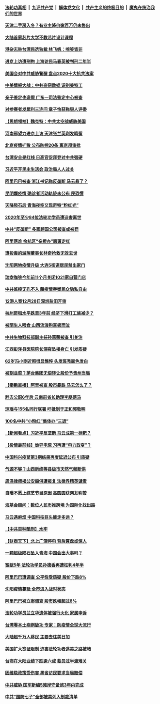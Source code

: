 ####  [法轮功真相](../../../../basic/blob/master/README.md?t=12261802) &nbsp;|&nbsp; [九评共产党](../../../../9ping.md/blob/master/README.md?t=12261802) &nbsp;|&nbsp; [解体党文化](../../../../jtdwh.md/blob/master/README.md?t=12261802)  &nbsp;|&nbsp; [共产主义的终极目的](../../../../gczydzjmd.md/blob/master/README.md?t=12261802) &nbsp;|&nbsp; [魔鬼在统治我们的世界](../../../../mgztzwmdsj.md/blob/master/README.md?t=12261802) 

#### [天津二手房入冬？有业主降价逾百万仍未售出](../pages/nsc413/n12646163.md?t=12261802) 

#### [大陆首家芯片大学不教芯片设计课程](../pages/nsc413/n12645900.md?t=12261802) 

#### [港杂志称台湾民选独裁 林飞帆：啼笑皆非](../pages/nsc413/n12646051.md?t=12261802) 

#### [进京上访遭刑拘 上海访民马春英被判刑二年半](../pages/nsc413/n12646030.md?t=12261802) 

#### [美国会对中共威胁警醒 盘点2020十大抗共法案](../pages/nsc413/n12645948.md?t=12261802) 

#### [中美情报大战：中共盗窃数据 识别美特工](../pages/nsc413/n12644100.md?t=12261802) 

#### [亲子鉴定也造假 广东一司法鉴定中心被查](../pages/nsc413/n12645698.md?t=12261802) 

#### [对参赛者发犀利三连问 章子怡获称狠人评委](../pages/nsc413/n12645462.md?t=12261802) 

#### [【思想领袖】魏克特：中共太空战威胁美国](../pages/nsc413/n12487197.md?t=12261802) 


#### [河南邢望力进京上访 天津张兰英剃发鸣冤](../pages/nsc413/n12645539.md?t=12261802) 

#### [北京疫情扩散 公布防控20条 离京须审批](../pages/nsc413/n12645599.md?t=12261802) 

#### [台湾安全是红线 日高官促拜登对中共强硬](../pages/nsc413/n12645516.md?t=12261802) 

#### [习近平开民主生活会 政治局人人过关](../pages/nsc413/n12645399.md?t=12261802) 

#### [阿里巴巴被查 浙江书记称反垄断 马云悬了？](../pages/nsc413/n12645484.md?t=12261802) 

#### [昆明爆疫情 确诊者活动轨迹未公布 民恐慌](../pages/nsc413/n12645448.md?t=12261802) 

#### [天降陨石后 青海夜空又现奇特“粉红光”](../pages/nsc413/n12645439.md?t=12261802) 

#### [2020年至少84位法轮功学员遭迫害离世](../pages/nsc413/n12644627.md?t=12261802) 

#### [中共“反垄断” 多家跨国公司被查或被罚](../pages/nsc413/n12645233.md?t=12261802) 

#### [阿里落难 余杭区“亲橙办”牌匾走红](../pages/nsc413/n12645127.md?t=12261802) 

#### [遭投毒的游族董事长林奇抢救无效去世](../pages/nsc413/n12645030.md?t=12261802) 

#### [沈阳两地疫情升级 大连5街道居民禁出家门](../pages/nsc413/n12644637.md?t=12261802) 

#### [瑞幸咖啡今年前11个月关闭1021家自营门店](../pages/nsc413/n12644541.md?t=12261802) 

#### [中共监控无孔不入 藉疫情吞噬民众隐私自由](../pages/nsc413/n12644631.md?t=12261802) 

#### [12港人案12月28日深圳盐田开审](../pages/nsc413/n12644352.md?t=12261802) 

#### [杭州房租水平跌至3年前 经济下滑打工族减少？](../pages/nsc413/n12644051.md?t=12261802) 

#### [被陌生人喂食 山西流浪狗喜极而泣](../pages/nsc413/n12644367.md?t=12261802) 

#### [中共生物科技部副主任孙燕荣被查 引关注](../pages/nsc413/n12644071.md?t=12261802) 


#### [江西彭泽县医院院长深夜坠楼身亡 引发质疑](../pages/nsc413/n12644012.md?t=12261802) 

#### [62岁冯小刚近照很显憔悴 头发斑秃面色发白](../pages/nsc413/n12643860.md?t=12261802) 

#### [被割韭菜？茅台集团无偿转让股份予贵州当局](../pages/nsc413/n12643759.md?t=12261802) 

#### [【秦鹏直播】阿里被查 股市暴跌 马云怎么了？](../pages/nsc413/n12643761.md?t=12261802) 

#### [辞去公职6年后 云南前省长助理李磊落马](../pages/nsc413/n12643925.md?t=12261802) 

#### [琼瑶与155名同行联署 吁抵制于正和郭敬明](../pages/nsc413/n12643526.md?t=12261802) 

#### [100名中共“小粉红”集体办“三退”](../pages/nsc413/n12643886.md?t=12261802) 

#### [【新闻看点】习近平反垄断 马云成第一标靶？](../pages/nsc413/n12643687.md?t=12261802) 

#### [【役情最前线】诡异电荒 习再遭“电力政变”？](../pages/nsc413/n12643513.md?t=12261802) 

#### [中国科兴疫苗第3期结果再度延迟公布 引质疑](../pages/nsc413/n12643605.md?t=12261802) 

#### [气源不够？山西新绛等县级市天然气频断供](../pages/nsc413/n12643544.md?t=12261802) 

#### [周泽律师揭公安逼供遭报复 法律界精英谴责](../pages/nsc413/n12643543.md?t=12261802) 

#### [自曝不愿上综艺节目原因 高圆圆获网友称赞](../pages/nsc413/n12641430.md?t=12261802) 

#### [海基会顾问：数位人民币推跨境 为国际化找出路](../pages/nsc413/n12643521.md?t=12261802) 

#### [马云遇麻烦 中国科技巨头能走多远？](../pages/nsc413/n12643505.md?t=12261802) 

#### [【中共百种酷刑】水牢](../pages/nsc413/n12643414.md?t=12261802) 

#### [【财商天下】北上广深停电 背后算盘或惊人](../pages/nsc413/n12643382.md?t=12261802) 

#### [一颗超级陨石坠入青海 中国会出大事吗？](../pages/nsc413/n12643078.md?t=12261802) 

#### [冤狱5年 法轮功学员孙德香再遭枉判4年半](../pages/nsc413/n12640696.md?t=12261802) 

#### [阿里巴巴遭调查 公平性受质疑 股价下跌8%](../pages/nsc413/n12642484.md?t=12261802) 

#### [沈阳疫情蔓延 全市进入战时状态](../pages/nsc413/n12642946.md?t=12261802) 

#### [阿里巴巴被立案调查 股市跌幅超过8%](../pages/nsc413/n12642522.md?t=12261802) 

#### [法轮功学员兰立华遗体被强行火化 家属申诉](../pages/nsc413/n12639989.md?t=12261802) 

#### [台湾零本土病例破功 专家：防疫情全球大流行](../pages/nsc413/n12642322.md?t=12261802) 

#### [大陆超千万人移民 主要去往美日加](../pages/nsc413/n12642509.md?t=12261802) 

#### [美国扩大签证限制 迫害法轮功者逃美之路被堵](../pages/nsc413/n12641094.md?t=12261802) 

#### [台商在大陆业绩下跌逾六成 裁员过半渡难关](../pages/nsc413/n12641713.md?t=12261802) 

#### [因维稳政策受伤害 黑省访民要求当局赔偿](../pages/nsc413/n12642333.md?t=12261802) 

#### [中共威胁 国军新编5滩岸守备旅3年内完成](../pages/nsc413/n12642130.md?t=12261802) 


#### [中共“国防七子”全部被美列入制裁清单](../pages/nsc413/n12641954.md?t=12261802) 

